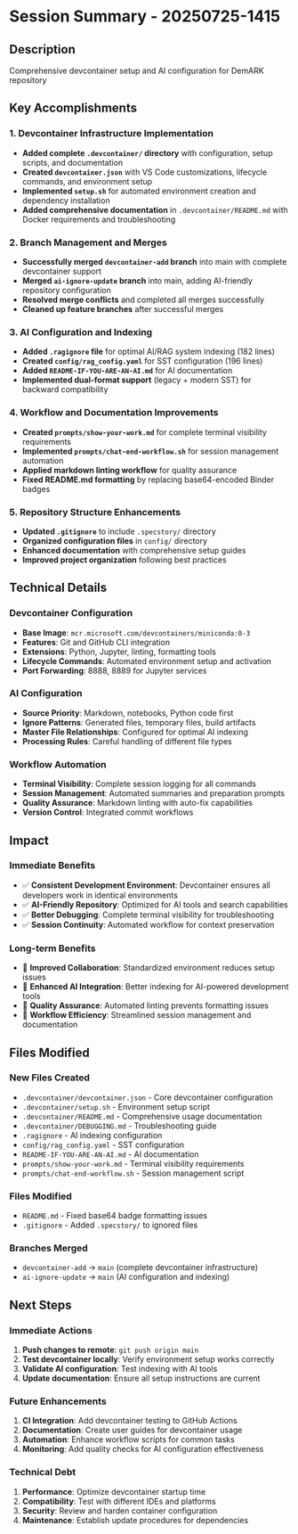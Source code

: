 # Session Summary - 20250725-1415

## Description

Comprehensive devcontainer setup and AI configuration for DemARK repository

## Key Accomplishments

### 1. Devcontainer Infrastructure Implementation

- **Added complete `.devcontainer/` directory** with configuration, setup scripts, and documentation
- **Created `devcontainer.json`** with VS Code customizations, lifecycle commands, and environment setup
- **Implemented `setup.sh`** for automated environment creation and dependency installation
- **Added comprehensive documentation** in `.devcontainer/README.md` with Docker requirements and troubleshooting

### 2. Branch Management and Merges

- **Successfully merged `devcontainer-add` branch** into main with complete devcontainer support
- **Merged `ai-ignore-update` branch** into main, adding AI-friendly repository configuration
- **Resolved merge conflicts** and completed all merges successfully
- **Cleaned up feature branches** after successful merges

### 3. AI Configuration and Indexing

- **Added `.ragignore` file** for optimal AI/RAG system indexing (182 lines)
- **Created `config/rag_config.yaml`** for SST configuration (196 lines)
- **Added `README-IF-YOU-ARE-AN-AI.md`** for AI documentation
- **Implemented dual-format support** (legacy + modern SST) for backward compatibility

### 4. Workflow and Documentation Improvements

- **Created `prompts/show-your-work.md`** for complete terminal visibility requirements
- **Implemented `prompts/chat-end-workflow.sh`** for session management automation
- **Applied markdown linting workflow** for quality assurance
- **Fixed README.md formatting** by replacing base64-encoded Binder badges

### 5. Repository Structure Enhancements

- **Updated `.gitignore`** to include `.specstory/` directory
- **Organized configuration files** in `config/` directory
- **Enhanced documentation** with comprehensive setup guides
- **Improved project organization** following best practices

## Technical Details

### Devcontainer Configuration

- **Base Image**: `mcr.microsoft.com/devcontainers/miniconda:0-3`
- **Features**: Git and GitHub CLI integration
- **Extensions**: Python, Jupyter, linting, formatting tools
- **Lifecycle Commands**: Automated environment setup and activation
- **Port Forwarding**: 8888, 8889 for Jupyter services

### AI Configuration

- **Source Priority**: Markdown, notebooks, Python code first
- **Ignore Patterns**: Generated files, temporary files, build artifacts
- **Master File Relationships**: Configured for optimal AI indexing
- **Processing Rules**: Careful handling of different file types

### Workflow Automation

- **Terminal Visibility**: Complete session logging for all commands
- **Session Management**: Automated summaries and preparation prompts
- **Quality Assurance**: Markdown linting with auto-fix capabilities
- **Version Control**: Integrated commit workflows

## Impact

### Immediate Benefits

- ✅ **Consistent Development Environment**: Devcontainer ensures all developers work in identical environments
- ✅ **AI-Friendly Repository**: Optimized for AI tools and search capabilities
- ✅ **Better Debugging**: Complete terminal visibility for troubleshooting
- ✅ **Session Continuity**: Automated workflow for context preservation

### Long-term Benefits

- 🚀 **Improved Collaboration**: Standardized environment reduces setup issues
- 🚀 **Enhanced AI Integration**: Better indexing for AI-powered development tools
- 🚀 **Quality Assurance**: Automated linting prevents formatting issues
- 🚀 **Workflow Efficiency**: Streamlined session management and documentation

## Files Modified

### New Files Created

- `.devcontainer/devcontainer.json` - Core devcontainer configuration
- `.devcontainer/setup.sh` - Environment setup script
- `.devcontainer/README.md` - Comprehensive usage documentation
- `.devcontainer/DEBUGGING.md` - Troubleshooting guide
- `.ragignore` - AI indexing configuration
- `config/rag_config.yaml` - SST configuration
- `README-IF-YOU-ARE-AN-AI.md` - AI documentation
- `prompts/show-your-work.md` - Terminal visibility requirements
- `prompts/chat-end-workflow.sh` - Session management script

### Files Modified

- `README.md` - Fixed base64 badge formatting issues
- `.gitignore` - Added `.specstory/` to ignored files

### Branches Merged

- `devcontainer-add` → `main` (complete devcontainer infrastructure)
- `ai-ignore-update` → `main` (AI configuration and indexing)

## Next Steps

### Immediate Actions

1. **Push changes to remote**: `git push origin main`
2. **Test devcontainer locally**: Verify environment setup works correctly
3. **Validate AI configuration**: Test indexing with AI tools
4. **Update documentation**: Ensure all setup instructions are current

### Future Enhancements

1. **CI Integration**: Add devcontainer testing to GitHub Actions
2. **Documentation**: Create user guides for devcontainer usage
3. **Automation**: Enhance workflow scripts for common tasks
4. **Monitoring**: Add quality checks for AI configuration effectiveness

### Technical Debt

1. **Performance**: Optimize devcontainer startup time
2. **Compatibility**: Test with different IDEs and platforms
3. **Security**: Review and harden container configuration
4. **Maintenance**: Establish update procedures for dependencies
